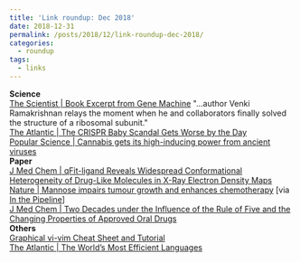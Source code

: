 ```yaml
---
title: 'Link roundup: Dec 2018'
date: 2018-12-31
permalink: /posts/2018/12/link-roundup-dec-2018/
categories:
  - roundup
tags:
  - links
---
```


**Science**  
[The Scientist \| Book Excerpt from Gene Machine](https://www.the-scientist.com/reading-frames/book-excerpt-from-gene-machine-65171)
"...author Venki Ramakrishnan relays the moment when he and collaborators finally solved the structure of a ribosomal subunit."  
[The Atlantic \| The CRISPR Baby Scandal Gets Worse by the Day](https://www.theatlantic.com/science/archive/2018/12/15-worrying-things-about-crispr-babies-scandal/577234/)  
[Popular Science \| Cannabis gets its high-inducing power from ancient viruses](https://www.popsci.com/ancient-viruses-cannabis-genome)  
**Paper**  
[J Med Chem \| qFit-ligand Reveals Widespread Conformational Heterogeneity of Drug-Like Molecules in X-Ray Electron Density Maps](http://pubs.acs.org/doi/10.1021/acs.jmedchem.8b01292)  
[Nature \| Mannose impairs tumour growth and enhances chemotherapy](https://www.nature.com/articles/s41586-018-0729-3) [via [In the Pipeline](https://blogs.sciencemag.org/pipeline/archives/2018/12/05/mannose-and-cancer)]  
[J Med Chem \| Two Decades under the Influence of the Rule of Five and the Changing Properties of Approved Oral Drugs](http://pubs.acs.org/doi/10.1021/acs.jmedchem.8b00686)  
**Others**   
[Graphical vi-vim Cheat Sheet and Tutorial](http://www.viemu.com/a_vi_vim_graphical_cheat_sheet_tutorial.html)  
[The Atlantic \| The World’s Most Efficient Languages](https://www.theatlantic.com/international/archive/2016/06/complex-languages/489389/)  
